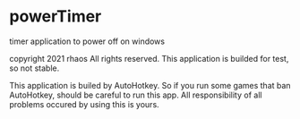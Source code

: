 # powerTimer
timer application to power off on windows

copyright 2021 rhaos All rights reserved.
This application is builded for test, so not stable.

This application is builed by AutoHotkey.
So if you run some games that ban AutoHotkey, should be careful to run this app.
All responsibility of all problems occured by using this is yours.
